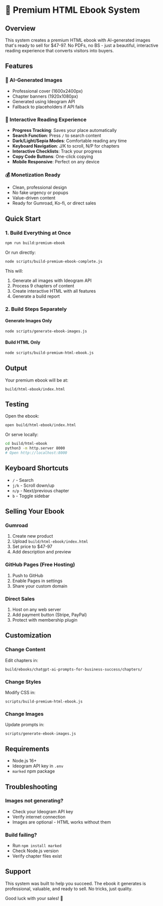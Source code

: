 # 🚀 Premium HTML Ebook System

## Overview

This system creates a premium HTML ebook with AI-generated images that's ready to sell for $47-97. No PDFs, no BS - just a beautiful, interactive reading experience that converts visitors into buyers.

## Features

### 🎨 AI-Generated Images
- Professional cover (1600x2400px)
- Chapter banners (1920x1080px)
- Generated using Ideogram API
- Fallback to placeholders if API fails

### 📖 Interactive Reading Experience
- **Progress Tracking**: Saves your place automatically
- **Search Function**: Press `/` to search content
- **Dark/Light/Sepia Modes**: Comfortable reading any time
- **Keyboard Navigation**: J/K to scroll, N/P for chapters
- **Interactive Checklists**: Track your progress
- **Copy Code Buttons**: One-click copying
- **Mobile Responsive**: Perfect on any device

### 💰 Monetization Ready
- Clean, professional design
- No fake urgency or popups
- Value-driven content
- Ready for Gumroad, Ko-fi, or direct sales

## Quick Start

### 1. Build Everything at Once

```bash
npm run build:premium-ebook
```

Or run directly:

```bash
node scripts/build-premium-ebook-complete.js
```

This will:
1. Generate all images with Ideogram API
2. Process 9 chapters of content
3. Create interactive HTML with all features
4. Generate a build report

### 2. Build Steps Separately

#### Generate Images Only
```bash
node scripts/generate-ebook-images.js
```

#### Build HTML Only
```bash
node scripts/build-premium-html-ebook.js
```

## Output

Your premium ebook will be at:
```
build/html-ebook/index.html
```

## Testing

Open the ebook:
```bash
open build/html-ebook/index.html
```

Or serve locally:
```bash
cd build/html-ebook
python3 -m http.server 8000
# Open http://localhost:8000
```

## Keyboard Shortcuts

- `/` - Search
- `j/k` - Scroll down/up
- `n/p` - Next/previous chapter
- `b` - Toggle sidebar

## Selling Your Ebook

### Gumroad
1. Create new product
2. Upload `build/html-ebook/index.html`
3. Set price to $47-97
4. Add description and preview

### GitHub Pages (Free Hosting)
1. Push to GitHub
2. Enable Pages in settings
3. Share your custom domain

### Direct Sales
1. Host on any web server
2. Add payment button (Stripe, PayPal)
3. Protect with membership plugin

## Customization

### Change Content
Edit chapters in:
```
build/ebooks/chatgpt-ai-prompts-for-business-success/chapters/
```

### Change Styles
Modify CSS in:
```
scripts/build-premium-html-ebook.js
```

### Change Images
Update prompts in:
```
scripts/generate-ebook-images.js
```

## Requirements

- Node.js 16+
- Ideogram API key in `.env`
- `marked` npm package

## Troubleshooting

### Images not generating?
- Check your Ideogram API key
- Verify internet connection
- Images are optional - HTML works without them

### Build failing?
- Run `npm install marked`
- Check Node.js version
- Verify chapter files exist

## Support

This system was built to help you succeed. The ebook it generates is professional, valuable, and ready to sell. No tricks, just quality.

Good luck with your sales! 🎉